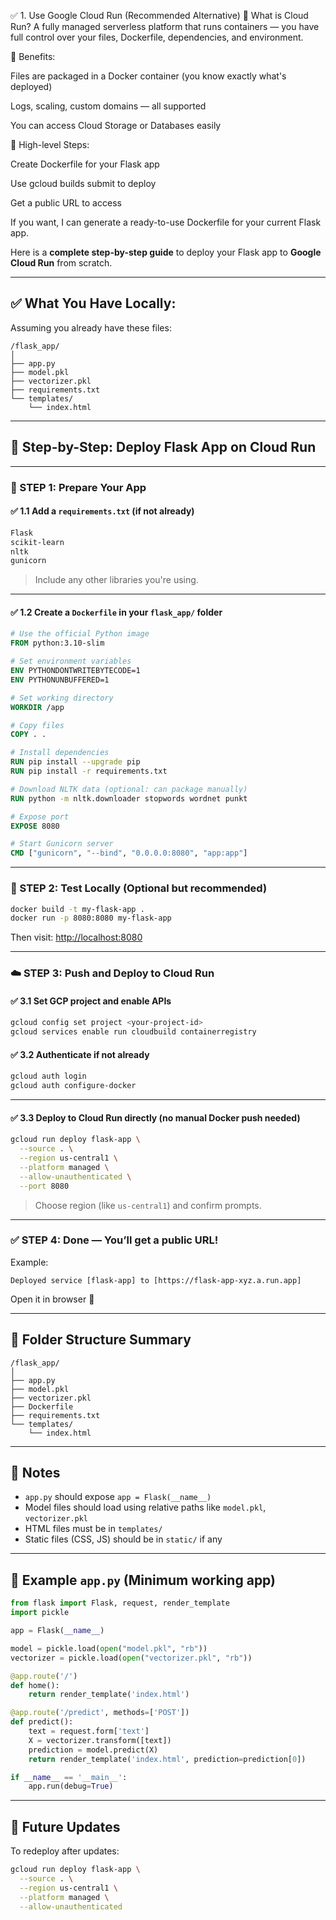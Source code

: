 ✅ 1. Use Google Cloud Run (Recommended Alternative)
🔹 What is Cloud Run?
A fully managed serverless platform that runs containers — you have full control over your files, Dockerfile, dependencies, and environment.

🔹 Benefits:

Files are packaged in a Docker container (you know exactly what's deployed)

Logs, scaling, custom domains — all supported

You can access Cloud Storage or Databases easily

🔹 High-level Steps:

Create Dockerfile for your Flask app

Use gcloud builds submit to deploy

Get a public URL to access

If you want, I can generate a ready-to-use Dockerfile for your current Flask app.


Here is a **complete step-by-step guide** to deploy your Flask app to **Google Cloud Run** from scratch.

---

## ✅ What You Have Locally:

Assuming you already have these files:

```
/flask_app/
│
├── app.py
├── model.pkl
├── vectorizer.pkl
├── requirements.txt
└── templates/
    └── index.html
```

---

## 🚀 Step-by-Step: Deploy Flask App on **Cloud Run**

---

### 🧱 STEP 1: **Prepare Your App**

#### ✅ 1.1 Add a `requirements.txt` (if not already)

```txt
Flask
scikit-learn
nltk
gunicorn
```

> Include any other libraries you're using.

---

#### ✅ 1.2 Create a `Dockerfile` in your `flask_app/` folder

```Dockerfile
# Use the official Python image
FROM python:3.10-slim

# Set environment variables
ENV PYTHONDONTWRITEBYTECODE=1
ENV PYTHONUNBUFFERED=1

# Set working directory
WORKDIR /app

# Copy files
COPY . .

# Install dependencies
RUN pip install --upgrade pip
RUN pip install -r requirements.txt

# Download NLTK data (optional: can package manually)
RUN python -m nltk.downloader stopwords wordnet punkt

# Expose port
EXPOSE 8080

# Start Gunicorn server
CMD ["gunicorn", "--bind", "0.0.0.0:8080", "app:app"]
```

---

### 🧪 STEP 2: Test Locally (Optional but recommended)

```bash
docker build -t my-flask-app .
docker run -p 8080:8080 my-flask-app
```

Then visit: [http://localhost:8080](http://localhost:8080)

---

### ☁️ STEP 3: Push and Deploy to Cloud Run

#### ✅ 3.1 Set GCP project and enable APIs

```bash
gcloud config set project <your-project-id>
gcloud services enable run cloudbuild containerregistry
```

#### ✅ 3.2 Authenticate if not already

```bash
gcloud auth login
gcloud auth configure-docker
```

---

#### ✅ 3.3 Deploy to Cloud Run directly (no manual Docker push needed)

```bash
gcloud run deploy flask-app \
  --source . \
  --region us-central1 \
  --platform managed \
  --allow-unauthenticated \
  --port 8080
```

> Choose region (like `us-central1`) and confirm prompts.

---

### ✅ STEP 4: Done — You’ll get a public URL!

Example:

```
Deployed service [flask-app] to [https://flask-app-xyz.a.run.app]
```

Open it in browser 🎉

---

## 📁 Folder Structure Summary

```
/flask_app/
│
├── app.py
├── model.pkl
├── vectorizer.pkl
├── Dockerfile
├── requirements.txt
└── templates/
    └── index.html
```

---

## 🧠 Notes

* `app.py` should expose `app = Flask(__name__)`
* Model files should load using relative paths like `model.pkl`, `vectorizer.pkl`
* HTML files must be in `templates/`
* Static files (CSS, JS) should be in `static/` if any

---

## 💬 Example `app.py` (Minimum working app)

```python
from flask import Flask, request, render_template
import pickle

app = Flask(__name__)

model = pickle.load(open("model.pkl", "rb"))
vectorizer = pickle.load(open("vectorizer.pkl", "rb"))

@app.route('/')
def home():
    return render_template('index.html')

@app.route('/predict', methods=['POST'])
def predict():
    text = request.form['text']
    X = vectorizer.transform([text])
    prediction = model.predict(X)
    return render_template('index.html', prediction=prediction[0])

if __name__ == '__main__':
    app.run(debug=True)
```

---

## 🔄 Future Updates

To redeploy after updates:

```bash
gcloud run deploy flask-app \
  --source . \
  --region us-central1 \
  --platform managed \
  --allow-unauthenticated
```

